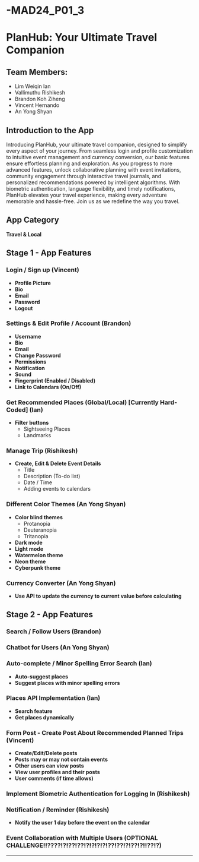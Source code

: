 # -MAD24_P01_3

# PlanHub: Your Ultimate Travel Companion

## Team Members:
- Lim Weiqin Ian
- Vallimuthu Rishikesh
- Brandon Koh Ziheng
- Vincent Hernando
- An Yong Shyan

## Introduction to the App

Introducing PlanHub, your ultimate travel companion, designed to simplify every aspect of your journey. From seamless login and profile customization to intuitive event management and currency conversion, our basic features ensure effortless planning and exploration. As you progress to more advanced features, unlock collaborative planning with event invitations, community engagement through interactive travel journals, and personalized recommendations powered by intelligent algorithms. With biometric authentication, language flexibility, and timely notifications, PlanHub elevates your travel experience, making every adventure memorable and hassle-free. Join us as we redefine the way you travel.

## App Category
**Travel & Local**

## Stage 1 - App Features

### Login / Sign up (Vincent)
- **Profile Picture**
- **Bio**
- **Email**
- **Password**
- **Logout**

### Settings & Edit Profile / Account (Brandon)
- **Username**
- **Bio**
- **Email**
- **Change Password**
- **Permissions**
- **Notification**
- **Sound**
- **Fingerprint (Enabled / Disabled)**
- **Link to Calendars (On/Off)**

### Get Recommended Places (Global/Local) [Currently Hard-Coded] (Ian)
- **Filter buttons**
  - Sightseeing Places
  - Landmarks

### Manage Trip (Rishikesh)
- **Create, Edit & Delete Event Details**
  - Title
  - Description (To-do list)
  - Date / Time
  - Adding events to calendars

### Different Color Themes (An Yong Shyan)
- **Color blind themes**
  - Protanopia
  - Deuteranopia
  - Tritanopia
- **Dark mode**
- **Light mode**
- **Watermelon theme**
- **Neon theme**
- **Cyberpunk theme**

### Currency Converter (An Yong Shyan)
- **Use API to update the currency to current value before calculating**

## Stage 2 - App Features

### Search / Follow Users (Brandon)

### Chatbot for Users (An Yong Shyan)

### Auto-complete / Minor Spelling Error Search (Ian)
- **Auto-suggest places**
- **Suggest places with minor spelling errors**

### Places API Implementation (Ian)
- **Search feature**
- **Get places dynamically**

### Form Post - Create Post About Recommended Planned Trips (Vincent)
- **Create/Edit/Delete posts**
- **Posts may or may not contain events**
- **Other users can view posts**
- **View user profiles and their posts**
- **User comments (if time allows)**

### Implement Biometric Authentication for Logging In (Rishikesh)

### Notification / Reminder (Rishikesh)
- **Notify the user 1 day before the event on the calendar**

### Event Collaboration with Multiple Users (OPTIONAL CHALLENGE!!????!?!??!??!?!?!?!?!??!??!?!??!?!!??!?)

---

